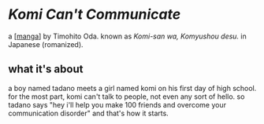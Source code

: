 # *Komi Can't Communicate*

a [[manga]] by Timohito Oda. known as *Komi-san wa, Komyushou desu.* in Japanese (romanized).

## what it's about

a boy named tadano meets a girl named komi on his first day of high school. for the most part, komi can't talk to people, not even any sort of hello. so tadano says "hey i'll help you make 100 friends and overcome your communication disorder" and that's how it starts.

[//begin]: # "Autogenerated link references for markdown compatibility"
[manga]: manga.md "manga"
[//end]: # "Autogenerated link references"